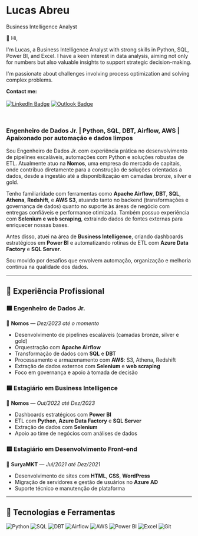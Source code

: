 # Lucas Abreu

Business Intelligence Analyst

👋 Hi,

I'm Lucas, a Business Intelligence Analyst with strong skills in Python, SQL, Power BI, and Excel. I have a keen interest in data analysis, aiming not only for numbers but also valuable insights to support strategic decision-making.

I'm passionate about challenges involving process optimization and solving complex problems.

**Contact me:**
<br/>
<br/>
[![LinkedIn Badge](https://img.shields.io/badge/LinkedIn-0077B5?style=for-the-badge&logo=linkedin&logoColor=white)](https://www.linkedin.com/in/lucas-dantas-abreu/)
[![Outlook Badge](https://img.shields.io/badge/Microsoft_Outlook-0078D4?style=for-the-badge&logo=microsoft-outlook&logoColor=white)](mailto:lucasdantasdabreu@outlook.com.br)

<br/>

### Engenheiro de Dados Jr. | Python, SQL, DBT, Airflow, AWS | Apaixonado por automação e dados limpos

Sou Engenheiro de Dados Jr. com experiência prática no desenvolvimento de pipelines escaláveis, automações com Python e soluções robustas de ETL. Atualmente atuo na **Nomos**, uma empresa do mercado de capitais, onde contribuo diretamente para a construção de soluções orientadas a dados, desde a ingestão até a disponibilização em camadas bronze, silver e gold.

Tenho familiaridade com ferramentas como **Apache Airflow**, **DBT**, **SQL**, **Athena**, **Redshift**, e **AWS S3**, atuando tanto no backend (transformações e governança de dados) quanto no suporte às áreas de negócio com entregas confiáveis e performance otimizada. Também possuo experiência com **Selenium e web scraping**, extraindo dados de fontes externas para enriquecer nossas bases.

Antes disso, atuei na área de **Business Intelligence**, criando dashboards estratégicos em **Power BI** e automatizando rotinas de ETL com **Azure Data Factory** e **SQL Server**.

Sou movido por desafios que envolvem automação, organização e melhoria contínua na qualidade dos dados.

---

## 🚀 Experiência Profissional

### 🟩 Engenheiro de Dados Jr.  
📍 **Nomos** — *Dez/2023 até o momento*  
- Desenvolvimento de pipelines escaláveis (camadas bronze, silver e gold)  
- Orquestração com **Apache Airflow**  
- Transformação de dados com **SQL** e **DBT**  
- Processamento e armazenamento com **AWS**: S3, Athena, Redshift  
- Extração de dados externos com **Selenium** e **web scraping**  
- Foco em governança e apoio à tomada de decisão

### 🟦 Estagiário em Business Intelligence  
📍 **Nomos** — *Out/2022 até Dez/2023*  
- Dashboards estratégicos com **Power BI**  
- ETL com **Python**, **Azure Data Factory** e **SQL Server**  
- Extração de dados com **Selenium**  
- Apoio ao time de negócios com análises de dados  

### 🟨 Estagiário em Desenvolvimento Front-end  
📍 **SuryaMKT** — *Jul/2021 até Dez/2021*  
- Desenvolvimento de sites com **HTML**, **CSS**, **WordPress**  
- Migração de servidores e gestão de usuários no **Azure AD**  
- Suporte técnico e manutenção de plataforma

---

## 🧠 Tecnologias e Ferramentas

![Python](https://img.shields.io/badge/Python-3776AB?style=for-the-badge&logo=python&logoColor=white)
![SQL](https://img.shields.io/badge/SQL-4479A1?style=for-the-badge&logo=postgresql&logoColor=white)
![DBT](https://img.shields.io/badge/DBT-FF694B?style=for-the-badge&logo=dbt&logoColor=white)
![Airflow](https://img.shields.io/badge/Airflow-017CEE?style=for-the-badge&logo=apacheairflow&logoColor=white)
![AWS](https://img.shields.io/badge/AWS-232F3E?style=for-the-badge&logo=amazonaws&logoColor=white)
![Power BI](https://img.shields.io/badge/Power%20BI-F2C811?style=for-the-badge&logo=powerbi&logoColor=black)
![Excel](https://img.shields.io/badge/Excel-217346?style=for-the-badge&logo=microsoftexcel&logoColor=white)
![Git](https://img.shields.io/badge/Git-F05032?style=for-the-badge&logo=git&logoColor=white)

